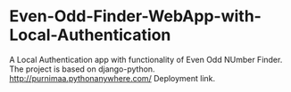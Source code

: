 # Even-Odd-Finder-WebApp-with-Local-Authentication
A Local Authentication app with functionality of Even Odd NUmber Finder.
The project is based on django-python.
http://purnimaa.pythonanywhere.com/  Deployment link.
